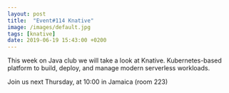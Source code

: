 ```yaml
---
layout: post
title:  "Event#114 Knative"
image: /images/default.jpg
tags: [knative]
date: 2019-06-19 15:43:00 +0200
---
```


This week on Java club we will take a look at Knative. Kubernetes-based platform to build, deploy, and manage modern serverless workloads.

Join us next Thursday, at 10:00 in Jamaica (room 223)
